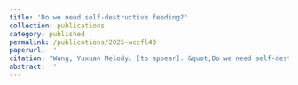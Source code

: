 ```yaml
---
title: 'Do we need self-destructive feeding?'
collection: publications
category: published
permalink: /publications/2025-wccfl43
paperurl: ''
citation: "Wang, Yuxuan Melody. [to appear]. &quot;Do we need self-destructive feeding?&quot; <i>WCCFL 43: Proceedings of the 43rd West Coast Conference on Formal Linguistics</i>."
abstract: ''
---
```

